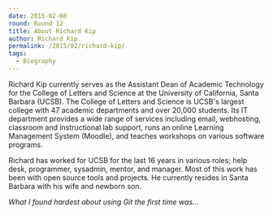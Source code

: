 ```yaml
---
date: 2015-02-08
round: Round 12
title: About Richard Kip
author: Richard Kip
permalink: /2015/02/richard-kip/
tags:
  - Biography
---
```

Richard Kip currently serves as the Assistant Dean of Academic Technology for 
the College of Letters and Science at the University of California, Santa 
Barbara (UCSB). The College of Letters and Science is UCSB's largest college 
with 47 academic departments and over 20,000 students. Its IT department 
provides a wide range of services including email, webhosting, classroom and 
instructional lab support, runs an online Learning Management System (Moodle), 
and teaches workshops on various software programs. 

Richard has worked for UCSB for the last 16 years in various roles; 
help desk, programmer, sysadmin, mentor, and manager. Most of this 
work has been with open source tools and projects. He currently resides in 
Santa Barbara with his wife and newborn son.

*What I found hardest about using Git the first time was...*

